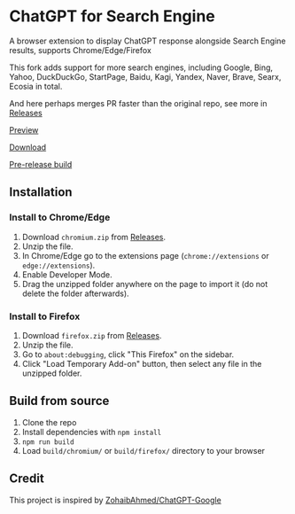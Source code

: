 # ChatGPT for Search Engine

A browser extension to display ChatGPT response alongside Search Engine results, supports Chrome/Edge/Firefox

This fork adds support for more search engines, including Google, Bing, Yahoo, DuckDuckGo, StartPage, Baidu, Kagi, Yandex, Naver, Brave, Searx, Ecosia in total.

And here perhaps merges PR faster than the original repo, see more in [Releases](https://github.com/josStorer/chat-gpt-search-engine-extension/releases)

[Preview](./screenshot/README.md)

[Download](https://github.com/josStorer/chat-gpt-search-engine-extension/releases)

[Pre-release build](https://github.com/josStorer/chat-gpt-search-engine-extension/actions)

## Installation

### Install to Chrome/Edge

1. Download `chromium.zip` from [Releases](https://github.com/josStorer/chat-gpt-search-engine-extension/releases).
2. Unzip the file.
3. In Chrome/Edge go to the extensions page (`chrome://extensions` or `edge://extensions`).
4. Enable Developer Mode.
5. Drag the unzipped folder anywhere on the page to import it (do not delete the folder afterwards).

### Install to Firefox

1. Download `firefox.zip` from [Releases](https://github.com/josStorer/chat-gpt-search-engine-extension/releases).
2. Unzip the file.
3. Go to `about:debugging`, click "This Firefox" on the sidebar.
4. Click "Load Temporary Add-on" button, then select any file in the unzipped folder.

## Build from source

1. Clone the repo
2. Install dependencies with `npm install`
3. `npm run build`
4. Load `build/chromium/` or `build/firefox/` directory to your browser

## Credit

This project is inspired by [ZohaibAhmed/ChatGPT-Google](https://github.com/ZohaibAhmed/ChatGPT-Google)
